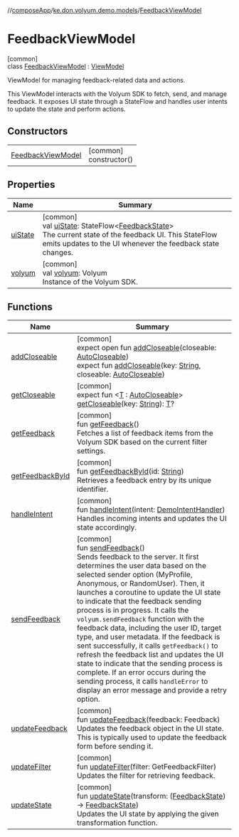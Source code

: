 //[composeApp](../../../index.md)/[ke.don.volyum.demo.models](../index.md)/[FeedbackViewModel](index.md)

# FeedbackViewModel

[common]\
class [FeedbackViewModel](index.md) : [ViewModel](https://developer.android.com/reference/kotlin/androidx/lifecycle/ViewModel.html)

ViewModel for managing feedback-related data and actions.

This ViewModel interacts with the Volyum SDK to fetch, send, and manage feedback. It exposes UI state through a StateFlow and handles user intents to update the state and perform actions.

## Constructors

| | |
|---|---|
| [FeedbackViewModel](-feedback-view-model.md) | [common]<br>constructor() |

## Properties

| Name | Summary |
|---|---|
| [uiState](ui-state.md) | [common]<br>val [uiState](ui-state.md): StateFlow&lt;[FeedbackState](../-feedback-state/index.md)&gt;<br>The current state of the feedback UI. This StateFlow emits updates to the UI whenever the feedback state changes. |
| [volyum](volyum.md) | [common]<br>val [volyum](volyum.md): Volyum<br>Instance of the Volyum SDK. |

## Functions

| Name | Summary |
|---|---|
| [addCloseable](index.md#2068605057%2FFunctions%2F-1518758877) | [common]<br>expect open fun [addCloseable](index.md#2068605057%2FFunctions%2F-1518758877)(closeable: [AutoCloseable](https://kotlinlang.org/api/core/kotlin-stdlib/kotlin/-auto-closeable/index.html))<br>expect fun [addCloseable](index.md#2093014716%2FFunctions%2F-1518758877)(key: [String](https://kotlinlang.org/api/core/kotlin-stdlib/kotlin/-string/index.html), closeable: [AutoCloseable](https://kotlinlang.org/api/core/kotlin-stdlib/kotlin/-auto-closeable/index.html)) |
| [getCloseable](index.md#1102255800%2FFunctions%2F-1518758877) | [common]<br>expect fun &lt;[T](index.md#1102255800%2FFunctions%2F-1518758877) : [AutoCloseable](https://kotlinlang.org/api/core/kotlin-stdlib/kotlin/-auto-closeable/index.html)&gt; [getCloseable](index.md#1102255800%2FFunctions%2F-1518758877)(key: [String](https://kotlinlang.org/api/core/kotlin-stdlib/kotlin/-string/index.html)): [T](index.md#1102255800%2FFunctions%2F-1518758877)? |
| [getFeedback](get-feedback.md) | [common]<br>fun [getFeedback](get-feedback.md)()<br>Fetches a list of feedback items from the Volyum SDK based on the current filter settings. |
| [getFeedbackById](get-feedback-by-id.md) | [common]<br>fun [getFeedbackById](get-feedback-by-id.md)(id: [String](https://kotlinlang.org/api/core/kotlin-stdlib/kotlin/-string/index.html))<br>Retrieves a feedback entry by its unique identifier. |
| [handleIntent](handle-intent.md) | [common]<br>fun [handleIntent](handle-intent.md)(intent: [DemoIntentHandler](../-demo-intent-handler/index.md))<br>Handles incoming intents and updates the UI state accordingly. |
| [sendFeedback](send-feedback.md) | [common]<br>fun [sendFeedback](send-feedback.md)()<br>Sends feedback to the server. It first determines the user data based on the selected sender option (MyProfile, Anonymous, or RandomUser). Then, it launches a coroutine to update the UI state to indicate that the feedback sending process is in progress. It calls the `volyum.sendFeedback` function with the feedback data, including the user ID, target type, and user metadata. If the feedback is sent successfully, it calls `getFeedback()` to refresh the feedback list and updates the UI state to indicate that the sending process is complete. If an error occurs during the sending process, it calls `handleError` to display an error message and provide a retry option. |
| [updateFeedback](update-feedback.md) | [common]<br>fun [updateFeedback](update-feedback.md)(feedback: Feedback)<br>Updates the feedback object in the UI state. This is typically used to update the feedback form before sending it. |
| [updateFilter](update-filter.md) | [common]<br>fun [updateFilter](update-filter.md)(filter: GetFeedbackFilter)<br>Updates the filter for retrieving feedback. |
| [updateState](update-state.md) | [common]<br>fun [updateState](update-state.md)(transform: ([FeedbackState](../-feedback-state/index.md)) -&gt; [FeedbackState](../-feedback-state/index.md))<br>Updates the UI state by applying the given transformation function. |